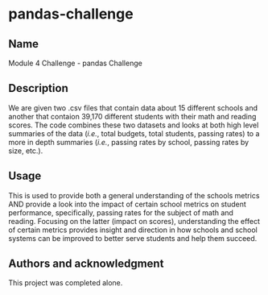 # pandas-challenge

## Name
Module 4 Challenge - pandas Challenge

## Description
We are given two .csv files that contain data about 15 different schools and another that contaion 39,170 different students with their math and reading scores. The code combines these two datasets and looks at both high level summaries of the data (_i.e._, total budgets, total students, passing rates) to a more in depth summaries (_i.e._, passing rates by school, passing rates by size, etc.).

## Usage
This is used to provide both a general understanding of the schools metrics AND provide a look into the impact of certain school metrics on student performance, specifically, passing rates for the subject of math and reading. Focusing on the latter (impact on scores), understanding the effect of certain metrics provides insight and direction in how schools and school systems can be improved to better serve students and help them succeed.

## Authors and acknowledgment
This project was completed alone.
